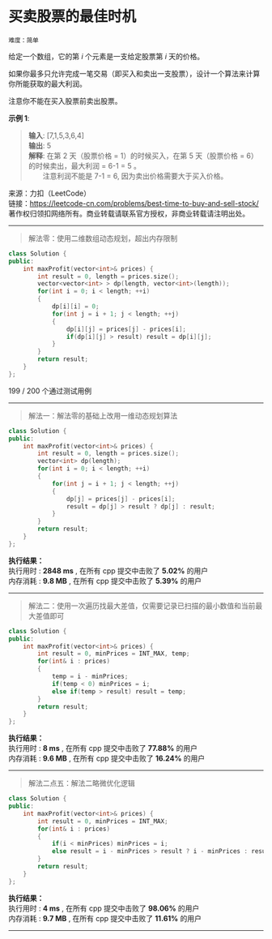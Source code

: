 # 买卖股票的最佳时机 #  
`难度：简单` 

给定一个数组，它的第 *i* 个元素是一支给定股票第 *i* 天的价格。

如果你最多只允许完成一笔交易（即买入和卖出一支股票），设计一个算法来计算你所能获取的最大利润。

注意你不能在买入股票前卖出股票。

**示例 1**:  

>**输入**: [7,1,5,3,6,4]  
>**输出**: 5  
>**解释**: 在第 2 天（股票价格 = 1）的时候买入，在第 5 天（股票价格 = 6）的时候卖出，最大利润 = 6-1 = 5 。  
>&emsp;&emsp;注意利润不能是 7-1 = 6, 因为卖出价格需要大于买入价格。  

来源：力扣（LeetCode）  
链接：https://leetcode-cn.com/problems/best-time-to-buy-and-sell-stock/  
著作权归领扣网络所有。商业转载请联系官方授权，非商业转载请注明出处。  

---  
>解法零：使用二维数组动态规划，超出内存限制  

```C++  
class Solution {
public:
    int maxProfit(vector<int>& prices) {
        int result = 0, length = prices.size();
        vector<vector<int> > dp(length, vector<int>(length));
        for(int i = 0; i < length; ++i)
        {
            dp[i][i] = 0;
            for(int j = i + 1; j < length; ++j)
            {
                dp[i][j] = prices[j] - prices[i];
                if(dp[i][j] > result) result = dp[i][j];
            }
        }
        return result;
    }
};
```  
199 / 200 个通过测试用例  

---  
>解法一：解法零的基础上改用一维动态规划算法  

```C++  
class Solution {
public:
    int maxProfit(vector<int>& prices) {
        int result = 0, length = prices.size();
        vector<int> dp(length);
        for(int i = 0; i < length; ++i)
        {
            for(int j = i + 1; j < length; ++j)
            {
                dp[j] = prices[j] - prices[i];
                result = dp[j] > result ? dp[j] : result;
            }
        }
        return result;
    }
};
```  

**执行结果：**  
执行用时 : **2848 ms** , 在所有 cpp 提交中击败了 **5.02%** 的用户  
内存消耗 : **9.8 MB** , 在所有 cpp 提交中击败了 **5.39%** 的用户  

---  
>解法二：使用一次遍历找最大差值，仅需要记录已扫描的最小数值和当前最大差值即可  

```C++  
class Solution {
public:
    int maxProfit(vector<int>& prices) {
        int result = 0, minPrices = INT_MAX, temp;
        for(int& i : prices)
        {
            temp = i - minPrices;
            if(temp < 0) minPrices = i;
            else if(temp > result) result = temp;
        }
        return result;
    }
};
```  

**执行结果：**  
执行用时 : **8 ms** , 在所有 cpp 提交中击败了 **77.88%** 的用户  
内存消耗 : **9.6 MB** , 在所有 cpp 提交中击败了 **16.24%** 的用户  

---  
>解法二点五：解法二略微优化逻辑  

```C++  
class Solution {
public:
    int maxProfit(vector<int>& prices) {
        int result = 0, minPrices = INT_MAX;
        for(int& i : prices)
        {
            if(i < minPrices) minPrices = i;
            else result = i - minPrices > result ? i - minPrices : result;
        }
        return result;
    }
};
```  

**执行结果：**  
执行用时 : **4 ms** , 在所有 cpp 提交中击败了 **98.06%** 的用户  
内存消耗 : **9.7 MB** , 在所有 cpp 提交中击败了 **11.61%** 的用户  

---  